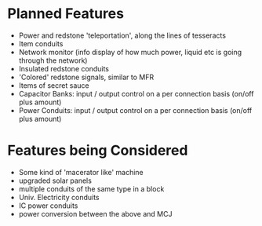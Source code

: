 # Planned Features
* Power and redstone 'teleportation', along the lines of tesseracts
* Item conduits
* Network monitor (info display of how much power, liquid etc is going through the network)
* Insulated redstone conduits
* 'Colored' redstone signals, similar to MFR
* Items of secret sauce
* Capacitor Banks: input / output control on a per connection basis (on/off plus amount)
* Power Conduits: input / output control on a per connection basis (on/off plus amount)

# Features being Considered
* Some kind of 'macerator like' machine
* upgraded solar panels
* multiple conduits of the same type in a block
* Univ. Electricity conduits
* IC power conduits
* power conversion between the above and MCJ